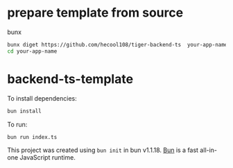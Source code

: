 # prepare template from source
bunx
```bash
bunx diget https://github.com/hecool108/tiger-backend-ts  your-app-name
cd your-app-name
```

# backend-ts-template

To install dependencies:

```bash
bun install
```

To run:

```bash
bun run index.ts
```

This project was created using `bun init` in bun v1.1.18. [Bun](https://bun.sh) is a fast all-in-one JavaScript runtime.



